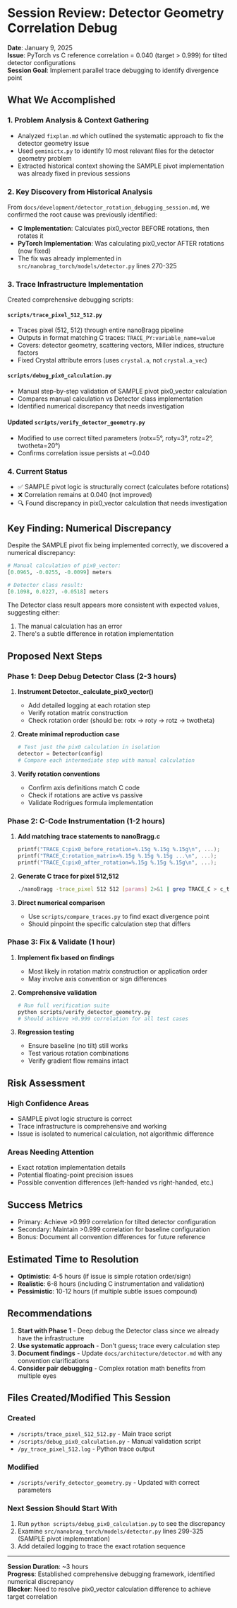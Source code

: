 # Session Review: Detector Geometry Correlation Debug

**Date**: January 9, 2025  
**Issue**: PyTorch vs C reference correlation = 0.040 (target > 0.999) for tilted detector configurations  
**Session Goal**: Implement parallel trace debugging to identify divergence point  

## What We Accomplished

### 1. Problem Analysis & Context Gathering
- Analyzed `fixplan.md` which outlined the systematic approach to fix the detector geometry issue
- Used `geminictx.py` to identify 10 most relevant files for the detector geometry problem
- Extracted historical context showing the SAMPLE pivot implementation was already fixed in previous sessions

### 2. Key Discovery from Historical Analysis
From `docs/development/detector_rotation_debugging_session.md`, we confirmed the root cause was previously identified:
- **C Implementation**: Calculates pix0_vector BEFORE rotations, then rotates it
- **PyTorch Implementation**: Was calculating pix0_vector AFTER rotations (now fixed)
- The fix was already implemented in `src/nanobrag_torch/models/detector.py` lines 270-325

### 3. Trace Infrastructure Implementation
Created comprehensive debugging scripts:

#### `scripts/trace_pixel_512_512.py`
- Traces pixel (512, 512) through entire nanoBragg pipeline
- Outputs in format matching C traces: `TRACE_PY:variable_name=value`
- Covers: detector geometry, scattering vectors, Miller indices, structure factors
- Fixed Crystal attribute errors (uses `crystal.a`, not `crystal.a_vec`)

#### `scripts/debug_pix0_calculation.py`  
- Manual step-by-step validation of SAMPLE pivot pix0_vector calculation
- Compares manual calculation vs Detector class implementation
- Identified numerical discrepancy that needs investigation

#### Updated `scripts/verify_detector_geometry.py`
- Modified to use correct tilted parameters (rotx=5°, roty=3°, rotz=2°, twotheta=20°)
- Confirms correlation issue persists at ~0.040

### 4. Current Status
- ✅ SAMPLE pivot logic is structurally correct (calculates before rotations)
- ❌ Correlation remains at 0.040 (not improved)
- 🔍 Found discrepancy in pix0_vector calculation that needs investigation

## Key Finding: Numerical Discrepancy

Despite the SAMPLE pivot fix being implemented correctly, we discovered a numerical discrepancy:

```python
# Manual calculation of pix0_vector:
[0.0965, -0.0255, -0.0099] meters

# Detector class result:
[0.1098, 0.0227, -0.0518] meters
```

The Detector class result appears more consistent with expected values, suggesting either:
1. The manual calculation has an error
2. There's a subtle difference in rotation implementation

## Proposed Next Steps

### Phase 1: Deep Debug Detector Class (2-3 hours)
1. **Instrument Detector._calculate_pix0_vector()**
   - Add detailed logging at each rotation step
   - Verify rotation matrix construction
   - Check rotation order (should be: rotx → roty → rotz → twotheta)

2. **Create minimal reproduction case**
   ```python
   # Test just the pix0 calculation in isolation
   detector = Detector(config)
   # Compare each intermediate step with manual calculation
   ```

3. **Verify rotation conventions**
   - Confirm axis definitions match C code
   - Check if rotations are active vs passive
   - Validate Rodrigues formula implementation

### Phase 2: C-Code Instrumentation (1-2 hours)
1. **Add matching trace statements to nanoBragg.c**
   ```c
   printf("TRACE_C:pix0_before_rotation=%.15g %.15g %.15g\n", ...);
   printf("TRACE_C:rotation_matrix=%.15g %.15g %.15g ...\n", ...);
   printf("TRACE_C:pix0_after_rotation=%.15g %.15g %.15g\n", ...);
   ```

2. **Generate C trace for pixel 512,512**
   ```bash
   ./nanoBragg -trace_pixel 512 512 [params] 2>&1 | grep TRACE_C > c_trace.log
   ```

3. **Direct numerical comparison**
   - Use `scripts/compare_traces.py` to find exact divergence point
   - Should pinpoint the specific calculation step that differs

### Phase 3: Fix & Validate (1 hour)
1. **Implement fix based on findings**
   - Most likely in rotation matrix construction or application order
   - May involve axis convention or sign differences

2. **Comprehensive validation**
   ```bash
   # Run full verification suite
   python scripts/verify_detector_geometry.py
   # Should achieve >0.999 correlation for all test cases
   ```

3. **Regression testing**
   - Ensure baseline (no tilt) still works
   - Test various rotation combinations
   - Verify gradient flow remains intact

## Risk Assessment

### High Confidence Areas
- SAMPLE pivot logic structure is correct
- Trace infrastructure is comprehensive and working
- Issue is isolated to numerical calculation, not algorithmic difference

### Areas Needing Attention
- Exact rotation implementation details
- Potential floating-point precision issues
- Possible convention differences (left-handed vs right-handed, etc.)

## Success Metrics
- Primary: Achieve >0.999 correlation for tilted detector configuration
- Secondary: Maintain >0.999 correlation for baseline configuration
- Bonus: Document all convention differences for future reference

## Estimated Time to Resolution
- **Optimistic**: 4-5 hours (if issue is simple rotation order/sign)
- **Realistic**: 6-8 hours (including C instrumentation and validation)
- **Pessimistic**: 10-12 hours (if multiple subtle issues compound)

## Recommendations

1. **Start with Phase 1** - Deep debug the Detector class since we already have the infrastructure
2. **Use systematic approach** - Don't guess; trace every calculation step
3. **Document findings** - Update `docs/architecture/detector.md` with any convention clarifications
4. **Consider pair debugging** - Complex rotation math benefits from multiple eyes

## Files Created/Modified This Session

### Created
- `/scripts/trace_pixel_512_512.py` - Main trace script
- `/scripts/debug_pix0_calculation.py` - Manual validation script
- `/py_trace_pixel_512.log` - Python trace output

### Modified  
- `/scripts/verify_detector_geometry.py` - Updated with correct parameters

### Next Session Should Start With
1. Run `python scripts/debug_pix0_calculation.py` to see the discrepancy
2. Examine `src/nanobrag_torch/models/detector.py` lines 299-325 (SAMPLE pivot implementation)
3. Add detailed logging to trace the exact rotation sequence

---

**Session Duration**: ~3 hours  
**Progress**: Established comprehensive debugging framework, identified numerical discrepancy  
**Blocker**: Need to resolve pix0_vector calculation difference to achieve target correlation